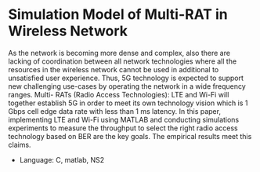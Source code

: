 # Simulation Model of Multi-RAT in Wireless Network
As the network is becoming more dense and complex, also there are lacking of coordination between all network technologies where all the resources in the wireless network cannot be used in additional to unsatisfied user experience. Thus, 5G technology is expected to support new challenging use-cases by operating the network in a wide frequency ranges. Multi- RATs (Radio Access Technologies): LTE and Wi-Fi will together establish 5G in order to meet its own technology vision which is 1 Gbps cell edge data rate with less than 1 ms latency. In this paper, implementing LTE and Wi-Fi using MATLAB and conducting simulations experiments to measure the throughput to select the right radio access technology based on BER are the key goals. The empirical results meet this claims.

* Language: C, matlab, NS2
